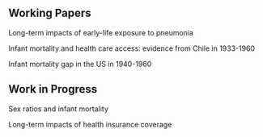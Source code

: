 ## Working Papers

Long-term impacts of early-life exposure to pneumonia

Infant mortality and health care access: evidence from Chile in 1933-1960

Infant mortality gap in the US in 1940-1960<br/>

## Work in Progress

Sex ratios and infant mortality

Long-term impacts of health insurance coverage
